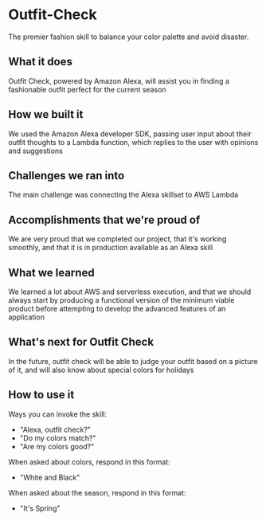 # Outfit-Check
The premier fashion skill to balance your color palette and avoid disaster.

## What it does
Outfit Check, powered by Amazon Alexa, will assist you in finding a fashionable outfit perfect for the current season

## How we built it
We used the Amazon Alexa developer SDK, passing user input about their outfit thoughts to a Lambda function, which replies to the user with opinions and suggestions

## Challenges we ran into
The main challenge was connecting the Alexa skillset to AWS Lambda

## Accomplishments that we're proud of
We are very proud that we completed our project, that it's working smoothly, and that it is in production available as an Alexa skill

## What we learned
We learned a lot about AWS and serverless execution, and that we should always start by producing a functional version of the minimum viable product before attempting to develop the advanced features of an application

## What's next for Outfit Check
In the future, outfit check will be able to judge your outfit based on a picture of it, and will also know about special colors for holidays

## How to use it
Ways you can invoke the skill:
- "Alexa, outfit check?"
- "Do my colors match?"
- "Are my colors good?"

When asked about colors, respond in this format:
- "White and Black"

When asked about the season, respond in this format:
- "It's Spring"

